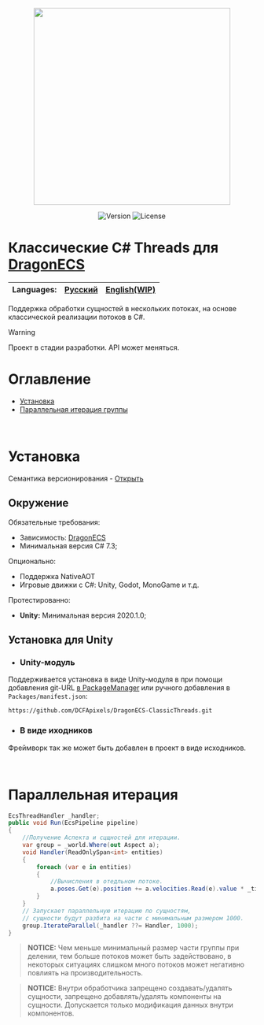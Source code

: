 <p align="center">
<img width="400" src="https://github.com/DCFApixels/DragonECS-ClassicThreads/assets/99481254/fe788eb4-dcb5-40a9-b25f-4094753bc021.png">
</p>

<p align="center">
<img alt="Version" src="https://img.shields.io/github/package-json/v/DCFApixels/DragonECS-ClassicThreads?color=%23ff4e85&style=for-the-badge">
<img alt="License" src="https://img.shields.io/github/license/DCFApixels/DragonECS-ClassicThreads?color=ff4e85&style=for-the-badge">
<!--<img alt="Discord" src="https://img.shields.io/discord/1111696966208999525?color=%23ff4e85&label=Discord&logo=Discord&logoColor=%23ff4e85&style=for-the-badge">-->
</p>

# Классические C# Threads для [DragonECS](https://github.com/DCFApixels/DragonECS)

| Languages: | [Русский](https://github.com/DCFApixels/DragonECS-ClassicThreads/blob/main/README-RU.md) | [English(WIP)](https://github.com/DCFApixels/DragonECS-ClassicThreads) |
| :--- | :--- | :--- |

Поддержка обработки сущностей в нескольких потоках, на основе классической реализации потоков в C#.
> [!WARNING]
> Проект в стадии разработки. API может меняться.  

# Оглавление
* [Установка](#Установка)
* [Параллельная итерация группы](#Параллельная-итерация-группы)

</br>

# Установка
Семантика версионирования - [Открыть](https://gist.github.com/DCFApixels/e53281d4628b19fe5278f3e77a7da9e8#file-dcfapixels_versioning_ru-md)
## Окружение
Обязательные требования:
+ Зависимость: [DragonECS](https://github.com/DCFApixels/DragonECS)
+ Минимальная версия C# 7.3;

Опционально:
+ Поддержка NativeAOT
+ Игровые движки с C#: Unity, Godot, MonoGame и т.д.

Протестированно:
+ **Unity:** Минимальная версия 2020.1.0;

## Установка для Unity
* ### Unity-модуль
Поддерживается установка в виде Unity-модуля в  при помощи добавления git-URL [в PackageManager](https://docs.unity3d.com/2023.2/Documentation/Manual/upm-ui-giturl.html) или ручного добавления в `Packages/manifest.json`: 
```
https://github.com/DCFApixels/DragonECS-ClassicThreads.git
```
* ### В виде иходников
Фреймворк так же может быть добавлен в проект в виде исходников.

</br>

# Параллельная итерация
``` csharp
EcsThreadHandler _handler;
public void Run(EcsPipeline pipeline)
{
    //Получение Аспекта и сцщностей для итерации.
    var group = _world.Where(out Aspect a);
    void Handler(ReadOnlySpan<int> entities)
    {
        foreach (var e in entities)
        {
            //Вычисления в отедльном потоке.
            a.poses.Get(e).position += a.velocities.Read(e).value * _time.DeltaTime;
        }
    }
    // Запускает параллельную итерацию по сущностям, 
    // сущности будут разбита на части с минимальным размером 1000.
    group.IterateParallel(_handler ??= Handler, 1000);
}
```
> **NOTICE:** Чем меньше минимальный размер части группы при делении, тем больше потоков может быть задействовано, в некоторых ситуациях слишком много потоков может негативно повлиять на производительность.

> **NOTICE:** Внутри обработчика запрещено создавать/удалять сущности, запрещено добавлять/удалять компоненты на сущности. Допускается только модификация данных внутри компонентов.
